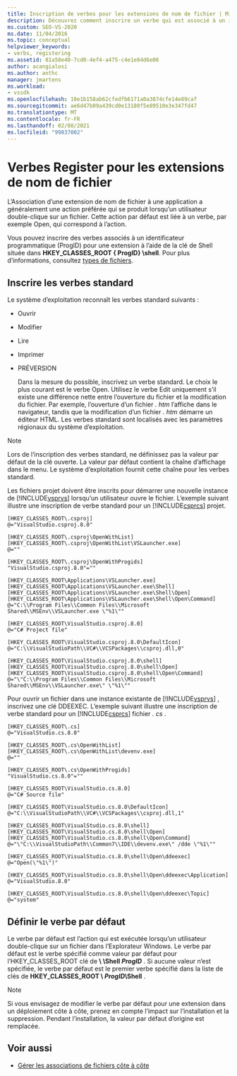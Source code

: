 ```yaml
---
title: Inscription de verbes pour les extensions de nom de fichier | Microsoft Docs
description: Découvrez comment inscrire un verbe qui est associé à un identificateur programmatique pour une extension de nom de fichier à l’aide d’une clé de Shell.
ms.custom: SEO-VS-2020
ms.date: 11/04/2016
ms.topic: conceptual
helpviewer_keywords:
- verbs, registering
ms.assetid: 81a58e40-7cd0-4ef4-a475-c4e1e84d6e06
author: acangialosi
ms.author: anthc
manager: jmartens
ms.workload:
- vssdk
ms.openlocfilehash: 10e1b158ab62cfedfb6171a0a3874cfe14e89caf
ms.sourcegitcommit: ae6d47b09a439cd0e13180f5e89510e3e347fd47
ms.translationtype: MT
ms.contentlocale: fr-FR
ms.lasthandoff: 02/08/2021
ms.locfileid: "99837002"
---
```

# <a name="register-verbs-for-file-name-extensions"></a>Verbes Register pour les extensions de nom de fichier
L’Association d’une extension de nom de fichier à une application a généralement une action préférée qui se produit lorsqu’un utilisateur double-clique sur un fichier. Cette action par défaut est liée à un verbe, par exemple Open, qui correspond à l’action.

 Vous pouvez inscrire des verbes associés à un identificateur programmatique (ProgID) pour une extension à l’aide de la clé de Shell située dans **HKEY_CLASSES_ROOT \{ ProgID} \shell**. Pour plus d’informations, consultez [types de fichiers](/windows/desktop/shell/fa-file-types).

## <a name="register-standard-verbs"></a>Inscrire les verbes standard
 Le système d’exploitation reconnaît les verbes standard suivants :

- Ouvrir

- Modifier

- Lire

- Imprimer

- PRÉVERSION

  Dans la mesure du possible, inscrivez un verbe standard. Le choix le plus courant est le verbe Open. Utilisez le verbe Edit uniquement s’il existe une différence nette entre l’ouverture du fichier et la modification du fichier. Par exemple, l’ouverture d’un fichier *. htm* l’affiche dans le navigateur, tandis que la modification d’un fichier *. htm* démarre un éditeur HTML. Les verbes standard sont localisés avec les paramètres régionaux du système d’exploitation.

> [!NOTE]
> Lors de l’inscription des verbes standard, ne définissez pas la valeur par défaut de la clé ouverte. La valeur par défaut contient la chaîne d’affichage dans le menu. Le système d’exploitation fournit cette chaîne pour les verbes standard.

 Les fichiers projet doivent être inscrits pour démarrer une nouvelle instance de [!INCLUDE[vsprvs](../code-quality/includes/vsprvs_md.md)] lorsqu’un utilisateur ouvre le fichier. L’exemple suivant illustre une inscription de verbe standard pour un [!INCLUDE[csprcs](../data-tools/includes/csprcs_md.md)] projet.

```
[HKEY_CLASSES_ROOT\.csproj]
@="VisualStudio.csproj.8.0"

[HKEY_CLASSES_ROOT\.csproj\OpenWithList]
[HKEY_CLASSES_ROOT\.csproj\OpenWithList\VSLauncher.exe]
@=""

[HKEY_CLASSES_ROOT\.csproj\OpenWithProgids]
"VisualStudio.csproj.8.0"=""

[HKEY_CLASSES_ROOT\Applications\VSLauncher.exe]
[HKEY_CLASSES_ROOT\Applications\VSLauncher.exe\Shell]
[HKEY_CLASSES_ROOT\Applications\VSLauncher.exe\Shell\Open]
[HKEY_CLASSES_ROOT\Applications\VSLauncher.exe\Shell\Open\Command]
@="C:\\Program Files\\Common Files\\Microsoft Shared\\MSEnv\\VSLauncher.exe \"%1\""

[HKEY_CLASSES_ROOT\VisualStudio.csproj.8.0]
@="C# Project file"

[HKEY_CLASSES_ROOT\VisualStudio.csproj.8.0\DefaultIcon]
@="C:\\VisualStudioPath\\VC#\\VCSPackages\\csproj.dll,0"

[HKEY_CLASSES_ROOT\VisualStudio.csproj.8.0\shell]
[HKEY_CLASSES_ROOT\VisualStudio.csproj.8.0\shell\Open]
[HKEY_CLASSES_ROOT\VisualStudio.csproj.8.0\shell\Open\Command]
@="\"C:\\Program Files\\Common Files\\Microsoft Shared\\MSEnv\\VSLauncher.exe\" \"%1\""
```

 Pour ouvrir un fichier dans une instance existante de [!INCLUDE[vsprvs](../code-quality/includes/vsprvs_md.md)] , inscrivez une clé DDEEXEC. L’exemple suivant illustre une inscription de verbe standard pour un [!INCLUDE[csprcs](../data-tools/includes/csprcs_md.md)] fichier *. cs* .

```
[HKEY_CLASSES_ROOT\.cs]
@="VisualStudio.cs.8.0"

[HKEY_CLASSES_ROOT\.cs\OpenWithList]
[HKEY_CLASSES_ROOT\.cs\OpenWithList\devenv.exe]
@=""

[HKEY_CLASSES_ROOT\.cs\OpenWithProgids]
"VisualStudio.cs.8.0"=""

[HKEY_CLASSES_ROOT\VisualStudio.cs.8.0]
@="C# Source file"

[HKEY_CLASSES_ROOT\VisualStudio.cs.8.0\DefaultIcon]
@="C:\\VisualStudioPath\\VC#\\VCSPackages\\csproj.dll,1"

[HKEY_CLASSES_ROOT\VisualStudio.cs.8.0\shell]
[HKEY_CLASSES_ROOT\VisualStudio.cs.8.0\shell\Open]
[HKEY_CLASSES_ROOT\VisualStudio.cs.8.0\shell\Open\Command]
@="\"C:\\VisualStudioPath\\Common7\\IDE\\devenv.exe\" /dde \"%1\""

[HKEY_CLASSES_ROOT\VisualStudio.cs.8.0\shell\Open\ddeexec]
@="Open(\"%1\")"

[HKEY_CLASSES_ROOT\VisualStudio.cs.8.0\shell\Open\ddeexec\Application]
@="VisualStudio.8.0"

[HKEY_CLASSES_ROOT\VisualStudio.cs.8.0\shell\Open\ddeexec\Topic]
@="system"
```

## <a name="set-the-default-verb"></a>Définir le verbe par défaut
 Le verbe par défaut est l’action qui est exécutée lorsqu’un utilisateur double-clique sur un fichier dans l’Explorateur Windows. Le verbe par défaut est le verbe spécifié comme valeur par défaut pour l’HKEY_CLASSES_ROOT clé de **\\ \Shell *ProgID*** . Si aucune valeur n’est spécifiée, le verbe par défaut est le premier verbe spécifié dans la liste de clés de **HKEY_CLASSES_ROOT \\ *ProgID*\Shell** .

> [!NOTE]
> Si vous envisagez de modifier le verbe par défaut pour une extension dans un déploiement côte à côte, prenez en compte l’impact sur l’installation et la suppression. Pendant l’installation, la valeur par défaut d’origine est remplacée.

## <a name="see-also"></a>Voir aussi
- [Gérer les associations de fichiers côte à côte](../extensibility/managing-side-by-side-file-associations.md)
